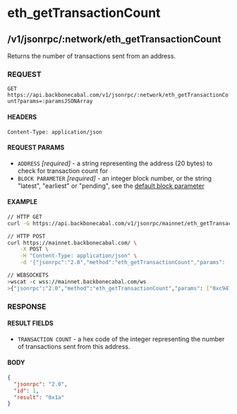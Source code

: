 # eth_getTransactionCount

## /v1/jsonrpc/:network/eth_getTransactionCount

Returns the number of transactions sent from an address.

### REQUEST

`GET https://api.backbonecabal.com/v1/jsonrpc/:network/eth_getTransactionCount?params=:paramsJSONArray`

#### HEADERS

`Content-Type: application/json`

#### REQUEST PARAMS

- `ADDRESS` _[required]_ - a string representing the address (20 bytes) to check for transaction count for
- `BLOCK PARAMETER` _[required]_ - an integer block number, or the string "latest", "earliest" or "pending", see the [default block parameter](https://github.com/ethereum/wiki/wiki/JSON-RPC#the-default-block-parameter)

#### EXAMPLE

```bash
// HTTP GET
curl -G https://api.backbonecabal.com/v1/jsonrpc/mainnet/eth_getTransactionCount --data-urlencode 'params=["0xc94770007dda54cF92009BFF0dE90c06F603a09f","latest"]'

// HTTP POST
curl https://mainnet.backbonecabal.com/ \
    -X POST \
    -H "Content-Type: application/json" \
    -d '{"jsonrpc":"2.0","method":"eth_getTransactionCount","params": ["0xc94770007dda54cF92009BFF0dE90c06F603a09f","latest"],"id":1}'

// WEBSOCKETS
>wscat -c wss://mainnet.backbonecabal.com/ws
>{"jsonrpc":"2.0","method":"eth_getTransactionCount","params": ["0xc94770007dda54cF92009BFF0dE90c06F603a09f","latest"],"id":1}
```

### RESPONSE

#### RESULT FIELDS

- `TRANSACTION COUNT` - a hex code of the integer representing the number of transactions sent from this address.

#### BODY

```json
{
  "jsonrpc": "2.0",
  "id": 1,
  "result": "0x1a"
}
```
